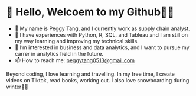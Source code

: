 # 👋 Hello, Welcoem to my Github👧🏻
- 👋 My name is Peggy Tang, and I currently work as supply chain analyst.
- 🌱 I have experiences with Python, R, SQL, and Tableau and I am still on my way learning and improving my technical skills. 
- 👀 I’m interested in business and data analytics, and I want to pursue my carrer in analytics field in the future. 
- 📫 How to reach me: peggytang0513@gmail.com

Beyond coding, I love learning and travelling. In my free time, I create videos on Tiktok, read books, working out. I also love snowboarding during winter🏂🏻

<!---
peggytang0513/peggytang0513 is a ✨ special ✨ repository because its `README.md` (this file) appears on your GitHub profile.
You can click the Preview link to take a look at your changes.
--->
